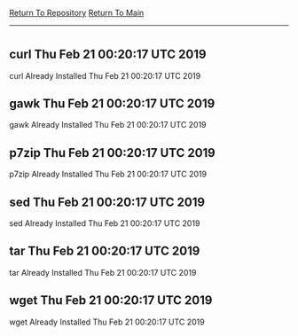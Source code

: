 [Return To Repository](https://github.com/deathbybandaid/piholeparser/)
[Return To Main](https://github.com/deathbybandaid/piholeparser/blob/master/RecentRunLogs/Mainlog.md)
____________________________________
# 
## curl Thu Feb 21 00:20:17 UTC 2019
curl Already Installed Thu Feb 21 00:20:17 UTC 2019
## gawk Thu Feb 21 00:20:17 UTC 2019
gawk Already Installed Thu Feb 21 00:20:17 UTC 2019
## p7zip Thu Feb 21 00:20:17 UTC 2019
p7zip Already Installed Thu Feb 21 00:20:17 UTC 2019
## sed Thu Feb 21 00:20:17 UTC 2019
sed Already Installed Thu Feb 21 00:20:17 UTC 2019
## tar Thu Feb 21 00:20:17 UTC 2019
tar Already Installed Thu Feb 21 00:20:17 UTC 2019
## wget Thu Feb 21 00:20:17 UTC 2019
wget Already Installed Thu Feb 21 00:20:17 UTC 2019
